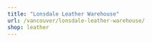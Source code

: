 ```yaml
---
title: "Lonsdale Leather Warehouse"
url: /vancouver/lonsdale-leather-warehouse/
shop: leather
---
```

